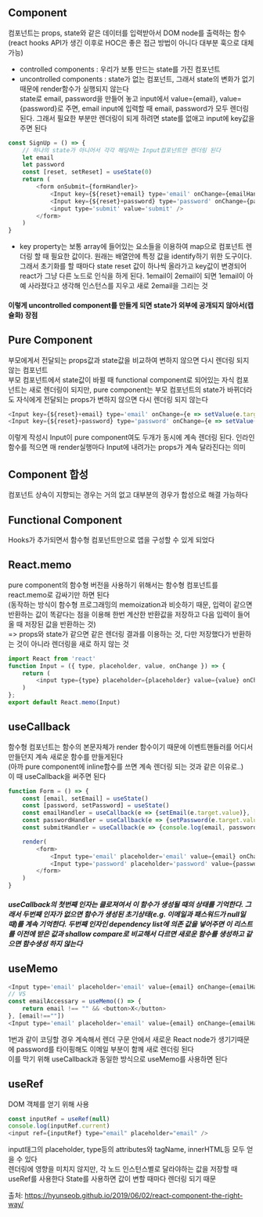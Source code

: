 ## Component
컴포넌트는 props, state와 같은 데이터를 입력받아서 DOM node를 출력하는 함수   
(react hooks API가 생긴 이후로 HOC은 좋은 접근 방법이 아니다 대부분 훅으로 대체 가능)   
- controlled components : 우리가 보통 만드는 state를 가진 컴포넌트   
- uncontrolled components : state가 없는 컴포넌트, 그래서 state의 변화가 없기 때문에 render함수가 실행되지 않는다   
state로 email, password을 만들어 놓고 input에서 value={email}, value={password}로 주면, email input에 입력할 때 email, password가 모두 렌더링 된다. 그래서 필요한 부분만 렌더링이 되게 하려면 state를 없애고 input에 key값을 주면 된다   
```javascript
const SignUp = () => {
    // 하나의 state가 아니어서 각각 해당하는 Input컴포넌트만 렌더링 된다
    let email
    let password
    const [reset, setReset] = useState(0)
    return (
        <form onSubmit={formHandler}>
            <Input key={${reset}+email} type='email' onChange={emailHandler} /> 
            <Input key={${reset}+password} type='password' onChange={passwordHandler} />
            <input type='submit' value='submit' />
        </form>
    )
}
```
- key property는 보통 array에 들어있는 요소들을 이용하여 map으로 컴포넌트 렌더링 할 때 필요한 값이다. 원래는 배열안에 특정 값을 identify하기 위한 도구이다. 그래서 초기화를 할 때마다 state reset 값이 하나씩 올라가고 key값이 변경되어 react가 그냥 다른 노드로 인식을 하게 된다. 1email이 2email이 되면 1email이 아예 사라졌다고 생각해 인스턴스를 지우고 새로 2email을 그리는 것   
#### 이렇게 uncontrolled component를 만들게 되면 state가 외부에 공개되지 않아서(캡슐화) 장점

## Pure Component
부모에게서 전달되는 props값과 state값을 비교하여 변하지 않으면 다시 렌더링 되지 않는 컴포넌트   
부모 컴포넌트에서 state값이 바뀔 때 functional component로 되어있는 자식 컴포넌트는 새로 렌더링이  되지만, pure component는 부모 컴포넌트의 state가 바뀌더라도 자식에게 전달되는 props가 변하지 않으면 다시 렌더링 되지 않는다   
```javascript
<Input key={${reset}+email} type='email' onChange={e => setValue(e.target.value)} /> 
<Input key={${reset}+password} type='password' onChange={e => setValue(e.target.value)} />
```
이렇게 작성시 Input이 pure component여도 두개가 동시에 계속 렌더링 된다. 인라인 함수를 적으면 매 render실행마다 Input에 내려가는 props가 계속 달라진다는 의미  

## Component 합성
컴포넌트 상속이 지향되는 경우는 거의 없고 대부분의 경우가 합성으로 해결 가능하다   

## Functional Component
Hooks가 추가되면서 함수형 컴포넌트만으로 앱을 구성할 수 있게 되었다   

## React.memo
pure component의 함수형 버전을 사용하기 위해서는 함수형 컴포넌트를 react.memo로 감싸기만 하면 된다   
(동작하는 방식이 함수형 프로그래밍의 memoization과 비슷하기 때문, 입력이 같으면 반환하는 값이 똑같다는 점을 이용해 한번 계산한 반환값을 저장하고 다음 입력이 들어올 때 저장된 값을 반환하는 것)   
=> props와 state가 같으면 같은 렌더링 결과를 이용하는 것, 다만 저장했다가 반환하는 것이 아니라 렌더링을 새로 하지 않는 것   
```javascript
import React from 'react'
function Input = ({ type, placeholder, value, onChange }) => {
    return (
        <input type={type} placeholder={placeholder} value={value} onChange={onChange}>
    )
};
export default React.memo(Input)
```

## useCallback
함수형 컴포넌트는 함수의 본문자체가 render 함수이기 때문에 이벤트핸들러를 어디서 만들던지 계속 새로운 함수를 만들게된다   
(아까 pure component에 inline함수를 쓰면 계속 렌더링 되는 것과 같은 이유로..)   
이 때 useCallback을 써주면 된다   
```javascript
function Form = () => {
    const [email, setEmail] = useState()
    const [password, setPassword] = useState()
    const emailHandler = useCallback(e => {setEmail(e.target.value)}, []);
    const passwordHandler = useCallback(e => {setPassword(e.target.value), []});
    const submitHandler = useCallback(e => {console.log(email, password), [email, password]});

    render(
        <form>
            <Input type='email' placeholder='email' value={email} onChange={emailHadler}/>
            <Input type='password' placeholder='password' value={password} onChange={passwordHadler}/>
        </form>
    )
}
```
##### useCallback의 첫번째 인자는 클로져여서 이 함수가 생성될 때의 상태를 기억한다. 그래서 두번째 인자가 없으면 함수가 생성된 초기상태(e.g. 이메일과 패스워드가 null일 때)를 계속 기억한다. 두번째 인자인 dependency list에 의존 값을 넣어주면 이 리스트를 이전에 받은 값과 shallow compare로 비교해서 다르면 새로운 함수를 생성하고 같으면 함수생성 하지 않는다   

## useMemo
```javascript
<Input type='email' placeholder='email' value={email} onChange={emailHadler} accessary={email !== "" && <button>X</button>}/> //1
// VS
const emailAccessary = useMemo(() => {
    return email !== "" && <button>X</button>
}, [email!==""])
<Input type='email' placeholder='email' value={email} onChange={emailHadler} accessary={emailAccessary}/> //2
```
1번과 같이 코딩할 경우 계속해서 렌더 구문 안에서 새로운 React node가 생기기때문에 password를 타이핑해도 이메일 부분이 함께 새로 렌더링 된다   
이를 막기 위해 useCallback과 동일한 방식으로 useMemo를 사용하면 된다   

## useRef
DOM 객체를 얻기 위해 사용   
```javascript
const inputRef = useRef(null)
console.log(inputRef.current)
<input ref={inputRef} type="email" placeholder="email" />
```
input태그의 placeholder, type등의 attributes와 tagName, innerHTML등 모두 얻을 수 있다   
렌더링에 영향을 미치지 않지만, 각 노드 인스턴스별로 달라야하는 값을 저장할 때 useRef를 사용한다 State를 사용하면 값이 변할 때마다 렌더링 되기 때문   

출처: <https://hyunseob.github.io/2019/06/02/react-component-the-right-way/>
